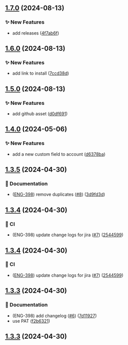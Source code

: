 ## [1.7.0](https://github.com/rossreicks/gifter-sf/compare/v1.6.0...v1.7.0) (2024-08-13)


### :sparkles: New Features

* add releases ([4f7ab6f](https://github.com/rossreicks/gifter-sf/commit/4f7ab6fc38a8e60bb110c3d65cf897662c2c815b))

## [1.6.0](https://github.com/rossreicks/gifter-sf/compare/v1.5.0...v1.6.0) (2024-08-13)


### :sparkles: New Features

* add link to install ([7ccd38d](https://github.com/rossreicks/gifter-sf/commit/7ccd38d09b5a3fa41fbcf1a90a97228bc2f7bad2))

## [1.5.0](https://github.com/rossreicks/gifter-sf/compare/v1.4.0...v1.5.0) (2024-08-13)


### :sparkles: New Features

* add github asset ([d0df691](https://github.com/rossreicks/gifter-sf/commit/d0df691bd018198b7e7a2f43b217d325cdba69ae))

## [1.4.0](https://github.com/rossreicks/gifter-sf/compare/v1.3.5...v1.4.0) (2024-05-06)


### :sparkles: New Features

* add a new custom field to account ([d6378ba](https://github.com/rossreicks/gifter-sf/commit/d6378babc255cd1e3545bf656e5b8010029d3465))

## [1.3.5](https://github.com/rossreicks/gifter-sf/compare/v1.3.4...v1.3.5) (2024-04-30)


### :memo: Documentation

* ([ENG-398](https://tractorzoom.atlassian.net/browse/ENG-398)) remove duplicates ([#8](https://github.com/rossreicks/gifter-sf/issues/8)) ([3d9fd3d](https://github.com/rossreicks/gifter-sf/commit/3d9fd3d4ea6ae0c0c085aba29db5100f4fd8175f))

## [1.3.4](https://github.com/rossreicks/gifter-sf/compare/v1.3.3...v1.3.4) (2024-04-30)


### :repeat: CI

* (ENG-398) update change logs for jira ([#7](https://github.com/rossreicks/gifter-sf/issues/7)) ([2544599](https://github.com/rossreicks/gifter-sf/commit/2544599f73b1c6503f1b29afe23271a6940f4a4f))



## [1.3.4](https://github.com/rossreicks/gifter-sf/compare/v1.3.3...v1.3.4) (2024-04-30)


### :repeat: CI

* ([ENG-398](https://tractorzoom.atlassian.net/browse/ENG-398)) update change logs for jira ([#7](https://github.com/rossreicks/gifter-sf/issues/7)) ([2544599](https://github.com/rossreicks/gifter-sf/commit/2544599f73b1c6503f1b29afe23271a6940f4a4f))

## [1.3.3](https://github.com/rossreicks/gifter-sf/compare/v1.3.2...v1.3.3) (2024-04-30)


### :memo: Documentation

* (ENG-398) add changelog ([#6](https://github.com/rossreicks/gifter-sf/issues/6)) ([7d11927](https://github.com/rossreicks/gifter-sf/commit/7d1192739c65b96974da0e3632e2a9ca3b62f9ce))
* use PAT ([f2b6321](https://github.com/rossreicks/gifter-sf/commit/f2b632129e98b6b55db88ad0fcf75c2b624ff1d3))



## [1.3.3](https://github.com/rossreicks/gifter-sf/compare/v1.3.2...v1.3.3) (2024-04-30)
